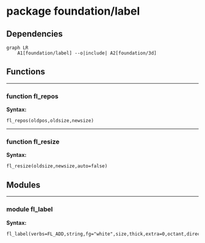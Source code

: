# package foundation/label

## Dependencies

```mermaid
graph LR
    A1[foundation/label] --o|include| A2[foundation/3d]
```

## Functions

---

### function fl_repos

__Syntax:__

```text
fl_repos(oldpos,oldsize,newsize)
```

---

### function fl_resize

__Syntax:__

```text
fl_resize(oldsize,newsize,auto=false)
```

## Modules

---

### module fl_label

__Syntax:__

    fl_label(verbs=FL_ADD,string,fg="white",size,thick,extra=0,octant,direction)

